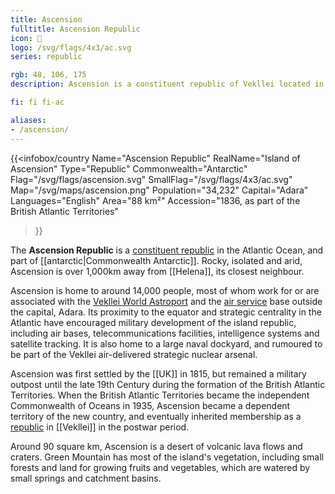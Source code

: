 ```yaml
---
title: Ascension
fulltitle: Ascension Republic
icon: 🐢
logo: /svg/flags/4x3/ac.svg
series: republic

rgb: 48, 106, 175
description: Ascension is a constituent republic of Vekllei located in the southern Atlantic Ocean.

fi: fi fi-ac

aliases:
- /ascension/
---
```

{{<infobox/country
	 Name="Ascension Republic"
	 RealName="Island of Ascension"
	 Type="Republic"
	 Commonwealth="Antarctic"
	 Flag="/svg/flags/ascension.svg"
	 SmallFlag="/svg/flags/4x3/ac.svg"
	 Map="/svg/maps/ascension.png"
	 Population="34,232"
	 Capital="Adara"
	 Languages="English"
	 Area="88 km²"
	 Accession="1836, as part of the British Atlantic Territories"
 >}}

The <span class="fi fi-ac"></span> **Ascension Republic** is a [constituent republic](/republics/) in the Atlantic Ocean, and part of [[antarctic|Commonwealth Antarctic]]. Rocky, isolated and arid, Ascension is over 1,000km away from [[Helena]], its closest neighbour.

Ascension is home to around 14,000 people, most of whom work for or are associated with the [Vekllei World Astroport](/cosmodrome/) and the [air service](/military/) base outside the capital, Adara. Its proximity to the equator and strategic centrality in the Atlantic have encouraged military development of the island republic, including air bases, telecommunications facilities, intelligence systems and satellite tracking. It is also home to a large naval dockyard, and rumoured to be part of the Vekllei air-delivered strategic nuclear arsenal.

Ascension was first settled by the [[UK]] in 1815, but remained a military outpost until the late 19th Century during the formation of the British Atlantic Territories. When the British Atlantic Territories became the independent Commonwealth of Oceans in 1935, Ascension became a dependent territory of the new country, and eventually inherited membership as a [republic](/republics/) in [[Vekllei]] in the postwar period.

Around 90 square km, Ascension is a desert of volcanic lava flows and craters. Green Mountain has most of the island's vegetation, including small forests and land for growing fruits and vegetables, which are watered by small springs and catchment basins.
